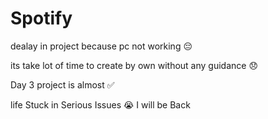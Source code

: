 # Spotify

dealay in project 
because pc not working 😔 


its take lot of time to create by own without any guidance 😞 


Day 3 project is almost ✅ 

life Stuck in Serious Issues 😭 
I will be Back

